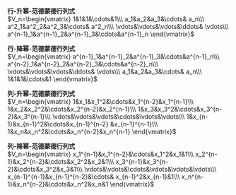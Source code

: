 **行-升幂-范德蒙德行列式**  
 $V_n=\begin{vmatrix}  
1&1&1&\cdots&1\\\   
a_1&a_2&a_3&\cdots& a_n\\\   
a^2_1&a^2_2&a^2_3&\cdots& a^2_n\\\   
\vdots&\vdots&\vdots&\ddots& \vdots\\\   
a^{n-1}_1&a^{n-1}_2&a^{n-1}_3&\cdots&a^{n-1}_n  
\end{vmatrix}$   
  
**行-降幂-范德蒙德行列式**  
 $V_n=\begin{vmatrix}  
a^{n-1}_1&a^{n-1}_2&a^{n-1}_3&\cdots&a^{n-1}_n\\\   
a^{n-2}_1&a^{n-2}_2&a^{n-2}_3&\cdots&a^{n-2}_n\\\   
\vdots&\vdots&\vdots&\ddots& \vdots\\\   
a_1&a_2&a_3&\cdots& a_n\\\   
1&1&1&\cdots&1  
\end{vmatrix}$   
  
**列-升幂-范德蒙德行列式**  
 $V_n=\begin{vmatrix}  
1&x_1&x_1^2&\cdots&x_1^{n-2}&x_1^{n-1}\\\   
1&x_2&x_2^2&\cdots&x_2^{n-2}&x_2^{n-1}\\\   
1&x_3&x_3^2&\cdots&x_3^{n-2}&x_3^{n-1}\\\   
\vdots&\vdots&\vdots&\cdots&\vdots&\vdots\\\   
1&x_{n-1}&x_{n-1}^2&\cdots&x_{n-1}^{n-2}  
&x_{n-1}^{n-1}\\\   
1&x_n&x_n^2&\cdots&x_n^{n-2}&x_n^{n-1}  
\end{vmatrix}$   
  
**列-降幂-范德蒙德行列式**  
 $V_n=\begin{vmatrix}  
x_1^{n-1}&x_1^{n-2}&\cdots&x_1^2&x_1&1\\\   
x_2^{n-1}&x_2^{n-2}&\cdots&x_2^2&x_2&1\\\   
x_3^{n-1}&x_3^{n-2}&\cdots&x_3^2&x_3&1\\\   
\vdots&\vdots&\cdots&\vdots&\vdots&\vdots\\\   
x_{n-1}^{n-1}&x_{n-1}^{n-2}&\cdots&  
x_{n-1}^2&x_{n-1}&1\\\   
x_n^{n-1}&x_n^{n-2}&\cdots&x_n^2&x_n&1  
\end{vmatrix}$   
